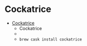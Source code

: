 # Cockatrice
- [Cockatrice](https://cockatrice.github.io/)
  -  Cockatrice
  - 
  - `brew cask install cockatrice`
